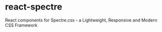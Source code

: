 # react-spectre
React components for Spectre.css - a Lightweight, Responsive and Modern CSS Framework
